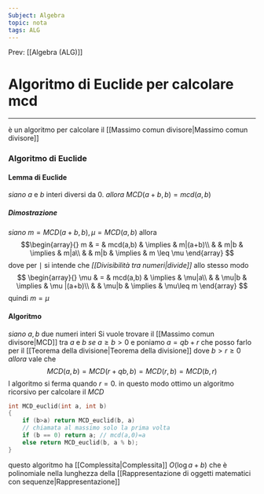 ```yaml
---
Subject: Algebra
topic: nota
tags: ALG
---
```


Prev: [[Algebra (ALG)]]

# Algoritmo di Euclide per calcolare mcd
---
è un algoritmo per calcolare il [[Massimo comun divisore|Massimo comun divisore]]

### Algoritmo di Euclide
#### Lemma di Euclide
_siano_ $a$ e $b$  interi diversi da 0. 
_allora_ $MCD(a+b,b) = mcd(a,b)$
##### Dimostrazione 
_siano_ $m=MCD(a+b,b),   \mu = MCD(a,b)$ allora$$\begin{array}{}
	m  & = &  mcd(a,b)  & \implies &  m|(a+b)\\
	 &  & m|b  & \implies  &  m|a\\
	 &  & m|b  & \implies  &  m \leq \mu   
\end{array}
$$
	dove per $\mid$ si intende che _[[Divisibilità tra numeri|divide]]_ allo stesso modo 	$$
\begin{array}{}
	\mu  & = &  mcd(a,b)  & \implies &  \mu|a\\
	 &  & \mu|b  & \implies &  \mu |(a+b)\\
	 &  & \mu|b  & \implies &  \mu\leq m
\end{array}
 $$
	quindi $m = \mu$

#### Algoritmo
_siano_ $a,b$ due numeri interi
Si vuole trovare il [[Massimo comun divisore|MCD]] tra $a$ e $b$
_se_ $a \geq b > 0$ e poniamo $a= qb+r$  che posso farlo per il [[Teorema della divisione|Teorema della divisione]] dove $b>r\geq0$ 
_allora_ vale che
$$MCD(a,b)= MCD(r+qb,b)= MCD (r,b)=MCD(b,r)$$
l algoritmo si ferma quando  $r=0$. in questo modo ottimo un algoritmo ricorsivo per calcolare il _MCD_
```C
int MCD_euclid(int a, int b) 
{   
	if (b>a) return MCD_euclid(b, a) 
	// chiamata al massimo solo la prima volta 
	if (b == 0) return a; // mcd(a,0)=a
	else return MCD_euclid(b, a % b);
}
```

questo algoritmo ha [[Complessita|Complessita]] $O(\log a+b)$ che è polinomiale nella lunghezza della [[Rappresentazione di oggetti matematici con sequenze|Rappresentazione]]